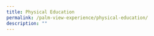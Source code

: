 ```yaml
---
title: Physical Education
permalink: /palm-view-experience/physical-education/
description: ""
---
```

